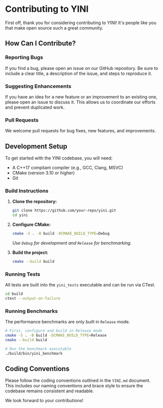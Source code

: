 # Contributing to YINI

First off, thank you for considering contributing to YINI! It's people like you that make open source such a great community.

## How Can I Contribute?

### Reporting Bugs
If you find a bug, please open an issue on our GitHub repository. Be sure to include a clear title, a description of the issue, and steps to reproduce it.

### Suggesting Enhancements
If you have an idea for a new feature or an improvement to an existing one, please open an issue to discuss it. This allows us to coordinate our efforts and prevent duplicated work.

### Pull Requests
We welcome pull requests for bug fixes, new features, and improvements.

## Development Setup

To get started with the YINI codebase, you will need:
- A C++17 compliant compiler (e.g., GCC, Clang, MSVC)
- CMake (version 3.10 or higher)
- Git

### Build Instructions

1.  **Clone the repository:**
    ```sh
    git clone https://github.com/your-repo/yini.git
    cd yini
    ```

2.  **Configure CMake:**
    ```sh
    cmake -S . -B build -DCMAKE_BUILD_TYPE=Debug
    ```
    *Use `Debug` for development and `Release` for benchmarking.*

3.  **Build the project:**
    ```sh
    cmake --build build
    ```

### Running Tests

All tests are built into the `yini_tests` executable and can be run via CTest.

```sh
cd build
ctest --output-on-failure
```

### Running Benchmarks

The performance benchmarks are only built in `Release` mode.

```sh
# First, configure and build in Release mode
cmake -S . -B build -DCMAKE_BUILD_TYPE=Release
cmake --build build

# Run the benchmark executable
./build/bin/yini_benchmark
```

## Coding Conventions
Please follow the coding conventions outlined in the `YINI.md` document. This includes our naming conventions and brace style to ensure the codebase remains consistent and readable.

We look forward to your contributions!
